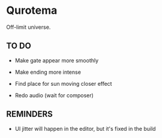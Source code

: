 # Qurotema

Off-limit universe.

## TO DO

- Make gate appear more smoothly
- Make ending more intense
- Find place for sun moving closer effect

- Redo audio (wait for composer)

## REMINDERS

- UI jitter will happen in the editor, but it's fixed in the build